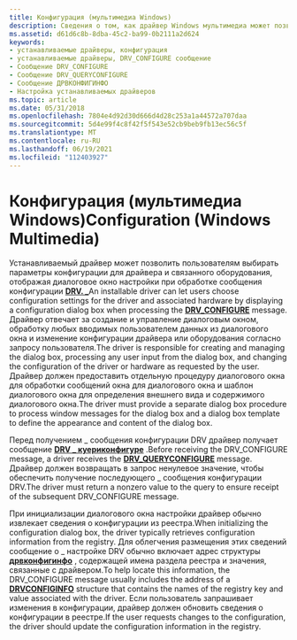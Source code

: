 ```yaml
---
title: Конфигурация (мультимедиа Windows)
description: Сведения о том, как драйвер Windows мультимедиа может позволить пользователям выбирать параметры конфигурации, отображая диалоговое окно "Конфигурация".
ms.assetid: d61d6c8b-8dba-45c2-ba99-0b2111a2d624
keywords:
- устанавливаемые драйверы, конфигурация
- устанавливаемые драйверы, DRV_CONFIGURE сообщение
- Сообщение DRV_CONFIGURE
- Сообщение DRV_QUERYCONFIGURE
- Сообщение ДРВКОНФИГИНФО
- Настройка устанавливаемых драйверов
ms.topic: article
ms.date: 05/31/2018
ms.openlocfilehash: 7804e4d92d30d666d4d28c253a1a44572a707daa
ms.sourcegitcommit: 5d4e99f4c8f42f5f543e52cb9beb9fb13ec56c5f
ms.translationtype: MT
ms.contentlocale: ru-RU
ms.lasthandoff: 06/19/2021
ms.locfileid: "112403927"
---
```

# <a name="configuration-windows-multimedia"></a><span data-ttu-id="153b3-109">Конфигурация (мультимедиа Windows)</span><span class="sxs-lookup"><span data-stu-id="153b3-109">Configuration (Windows Multimedia)</span></span>

<span data-ttu-id="153b3-110">Устанавливаемый драйвер может позволить пользователям выбирать параметры конфигурации для драйвера и связанного оборудования, отображая диалоговое окно настройки при обработке сообщения конфигурации [**DRV. \_**](drv-configure.md)</span><span class="sxs-lookup"><span data-stu-id="153b3-110">An installable driver can let users choose configuration settings for the driver and associated hardware by displaying a configuration dialog box when processing the [**DRV\_CONFIGURE**](drv-configure.md) message.</span></span> <span data-ttu-id="153b3-111">Драйвер отвечает за создание и управление диалоговым окном, обработку любых вводимых пользователем данных из диалогового окна и изменение конфигурации драйвера или оборудования согласно запросу пользователя.</span><span class="sxs-lookup"><span data-stu-id="153b3-111">The driver is responsible for creating and managing the dialog box, processing any user input from the dialog box, and changing the configuration of the driver or hardware as requested by the user.</span></span> <span data-ttu-id="153b3-112">Драйвер должен предоставить отдельную процедуру диалогового окна для обработки сообщений окна для диалогового окна и шаблон диалогового окна для определения внешнего вида и содержимого диалогового окна.</span><span class="sxs-lookup"><span data-stu-id="153b3-112">The driver must provide a separate dialog box procedure to process window messages for the dialog box and a dialog box template to define the appearance and content of the dialog box.</span></span>

<span data-ttu-id="153b3-113">Перед получением \_ сообщения конфигурации DRV драйвер получает сообщение [**DRV \_ куериконфигуре**](drv-queryconfigure.md) .</span><span class="sxs-lookup"><span data-stu-id="153b3-113">Before receiving the DRV\_CONFIGURE message, a driver receives the [**DRV\_QUERYCONFIGURE**](drv-queryconfigure.md) message.</span></span> <span data-ttu-id="153b3-114">Драйвер должен возвращать в запрос ненулевое значение, чтобы обеспечить получение последующего \_ сообщения конфигурации DRV.</span><span class="sxs-lookup"><span data-stu-id="153b3-114">The driver must return a nonzero value to the query to ensure receipt of the subsequent DRV\_CONFIGURE message.</span></span>

<span data-ttu-id="153b3-115">При инициализации диалогового окна настройки драйвер обычно извлекает сведения о конфигурации из реестра.</span><span class="sxs-lookup"><span data-stu-id="153b3-115">When initializing the configuration dialog box, the driver typically retrieves configuration information from the registry.</span></span> <span data-ttu-id="153b3-116">Для облегчения размещения этих сведений сообщение о \_ настройке DRV обычно включает адрес структуры [**дрвконфигинфо**](/windows/win32/api/mmiscapi/ns-mmiscapi-drvconfiginfo) , содержащей имена раздела реестра и значения, связанные с драйвером.</span><span class="sxs-lookup"><span data-stu-id="153b3-116">To help locate this information, the DRV\_CONFIGURE message usually includes the address of a [**DRVCONFIGINFO**](/windows/win32/api/mmiscapi/ns-mmiscapi-drvconfiginfo) structure that contains the names of the registry key and value associated with the driver.</span></span> <span data-ttu-id="153b3-117">Если пользователь запрашивает изменения в конфигурации, драйвер должен обновить сведения о конфигурации в реестре.</span><span class="sxs-lookup"><span data-stu-id="153b3-117">If the user requests changes to the configuration, the driver should update the configuration information in the registry.</span></span>

 

 
